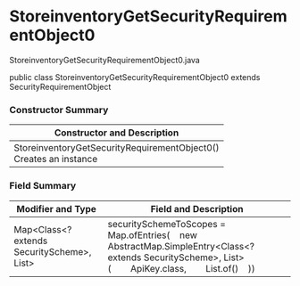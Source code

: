 # StoreinventoryGetSecurityRequirementObject0
StoreinventoryGetSecurityRequirementObject0.java

public class StoreinventoryGetSecurityRequirementObject0
extends SecurityRequirementObject

### Constructor Summary
| Constructor and Description |
| --------------------------- |
| StoreinventoryGetSecurityRequirementObject0()<br>Creates an instance |

### Field Summary
| Modifier and Type | Field and Description |
| ----------------- | --------------------- |
| Map<Class<? extends SecurityScheme>, List<String>> | securitySchemeToScopes = Map.ofEntries(&nbsp;&nbsp;&nbsp;&nbsp;new AbstractMap.SimpleEntry<Class<? extends SecurityScheme>, List<String>>(&nbsp;&nbsp;&nbsp;&nbsp;&nbsp;&nbsp;&nbsp;&nbsp;ApiKey.class,&nbsp;&nbsp;&nbsp;&nbsp;&nbsp;&nbsp;&nbsp;&nbsp;List.of()&nbsp;&nbsp;&nbsp;&nbsp;)) |
